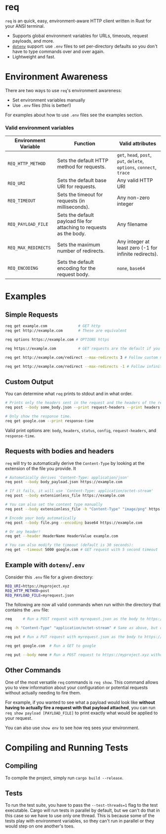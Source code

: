 # req

`req` is an quick, easy, environment-aware HTTP client written in Rust for your ANSI terminal.

  - Supports global environment variables for URLs, timeouts, request payloads, and more.
  - [`dotenv`](https://github.com/purpliminal/rust-dotenv) support: use `.env` files to set per-directory defaults so you don't have to type commands over and over again.
  - Lightweight and fast.


# Environment Awareness

There are two ways to use `req`'s environment awareness:
- Set environment variables manually
- Use `.env` files (this is better!)

For examples about how to use `.env` files see the examples section.
### Valid environment variables
| Environment Variable | Function                                                             | Valid attributes                                                      |
|----------------------|----------------------------------------------------------------------|-----------------------------------------------------------------------|
| `REQ_HTTP_METHOD`    | Sets the default HTTP method for requests.                           | `get`, `head`, `post`, `put`, `delete`, `options`, `connect`, `trace` |
| `REQ_URI`            | Sets the default base URI for requests.                              | Any valid HTTP URI                                                    |
| `REQ_TIMEOUT`        | Sets the timeout for requests (in milliseconds).                     | Any non-zero integer                                                  |
| `REQ_PAYLOAD_FILE`   | Sets the default payload file for attaching to requests as the body. | Any filename                                                          |
| `REQ_MAX_REDIRECTS`  | Sets the maximum number of redirects.                                | Any integer at least zero (-1 for infinite redirects).                |
| `REQ_ENCODING`       | Sets the default encoding for the request body.                      | `none`, `base64`                                                      |

# Examples
## Simple Requests
```sh
req get example.com              # GET http
req get http://example.com       # These are equivalent

req options https://example.com # OPTIONS https

req https://example.com          # GET requests are the default if you omit a verb

req get http://example.com/redirect --max-redirects 3 # Follow custom number of redirects

req get http://example.com/redirect --max-redirects -1 # Follow infinite number of redirects
```

## Custom Output
You can determine what `req` prints to stdout and in what order.
```sh
# Prints only the headers sent in the request and the headers of the response.
req post --body some_body.json --print request-headers --print headers https://example.com

# Only show the response time.
req get google.com --print response-time 
```

Valid print options are: `body`, `headers`, `status`, `config`, `request-headers`, and `response-time`.

## Requests with bodies and headers
`req` will try to automatically derive the `Content-Type` by looking at the extension of the file you provide. It
```sh
# Automatically derives 'Content-Type: application/json'
req post --body body_payload.json https://example.com   

# If it fails, it will use `Content-Type: application/octet-stream'
req post --body extensionless_file https://example.com

# You can also set the content type manually
req post --body extensionless_file -h "Content-Type" "image/png" https://example.com 

# Encode your body automatically
req post --body file.png --encoding base64 https://example.com

# Or any header!
req get --header HeaderName HeaderValue example.com

# You can also modify the timeout (default is 30 seconds):
req get --timeout 5000 google.com # GET request with 5 second timeout
```

## Example with `dotenv`/`.env`

Consider this `.env` file for a given directory:

```sh
REQ_URI=https://myproject.xyz
REQ_HTTP_METHOD=post
REQ_PAYLOAD_FILE=myrequest.json
```

The following are now all valid commands when run within the directory that contains the `.env` file:

```sh
req     # Run a POST request with myrequest.json as the body to https://myproject.xyz

req -h "Content-Type" "application/octet-stream" # Same as above, but overriding detected application/json

req put # Run a PUT request with myrequest.json as the body to https://myproject.xyz

req get google.com  # Run a GET to google

req put --body none # Run a POST request to https://myproject.xyz without a body
```

## Other Commands

One of the most versatile `req` commands is `req show`. This command allows you to view information about your configuration or potential requests without actually needing to fire them. 

For example, if you wanted to see what a payload would look like **without having to actually fire a request with that payload attached**, you can run `req show payload [PAYLOAD_FILE]` to print exactly what would be applied to your request.

You can also use `show env` to see how req sees your environment.


# Compiling and Running Tests

## Compiling
To compile the project, simply run `cargo build --release`. 

## Tests
To run the test suite, you have to pass the `--test-threads=1` flag to the test executable. Cargo will run tests in parallel by default, but we can't do that in this case so we have to use only one thread. This is because some of the tests play with environment variables, so they can't run in parallel or they would step on one another's toes. 
